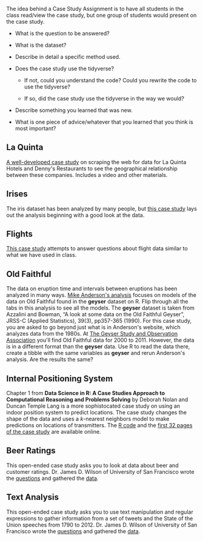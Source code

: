 The idea behind a Case Study Assignment is to have all students in the class read/view the
case study, but one group of students would present on the case study.

- What is the question to be answered?

- What is the dataset?

- Describe in detail a specific method used.

- Does the case study use the tidyverse?

    - If not, could you understand the code?  Could you rewrite the code to use the tidyverse?
    
    - If so, did the case study use the tidyverse in the way we would?

- Describe something you learned that was new.

- What is one piece of advice/whatever that you learned that you think is most important?

## La Quinta

[A well-developed case study](https://www.rstudio.com/resources/webinars/data-science-case-study/)
on scraping the web for data for La Quinta Hotels 
and Denny's Restaurants to see the geographical relationship between these companies. 
Includes a video and other materials.


## Irises

The iris dataset  has been analyzed by many people, but 
[this case study](https://github.com/rhiever/Data-Analysis-and-Machine-Learning-Projects/blob/master/example-data-science-notebook/Example%20Machine%20Learning%20Notebook.ipynb) lays out
the analysis beginning with a good look at the data.


## Flights

[This case study](https://www.r-bloggers.com/a-data-science-case-study-in-r/) attempts to answer questions about flight data similar to what we have used in class.

## Old Faithful

The data on eruption time and intervals between eruptions has been analyzed in many ways.  [Mike Anderson's analysis](http://faculty.business.utsa.edu/manderso/R-examples/Geyser/Geyser.html) focuses on models of the data on Old Faithful found in the **geyser** dataset on R.  Flip through all the tabs in this analysis to see all the models.  The **geyser** dataset is taken from Azzalini and Bowman, “A look at some data on the Old Faithful Geyser”, JRSS-C (Applied Statistics), 39(3), pp357-365 (1990).  For this case study, you are asked to go beyond just what is in Anderson's website, which analyzes data from the 1980s.  At [The Geyser Study and Observation Association](http://www.geyserstudy.org/geyser.aspx?pGeyserNo=OLDFAITHFUL)  you'll find Old Faithful data for 2000 to 2011.  However, the data is in a different format than the **geyser** data.  Use R to read the data there, create a tibble with the same variables as **geyser** and rerun Anderson's analysis.  Are the results the same?


## Internal Positioning System

Chapter 1 from **Data Science in R: A Case Studies Approach
to Computational Reasoning and Problems Solving** by Deborah Nolan and Duncan Temple Lang is a more sophistocated case study on using an indoor position system to predict locations.  The case study changes the shape of the data and uses a *k*-nearest neighbors model to make predictions on locations of transmitters.  The [R code](http://rdatasciencecases.org/GeoLoc/code.R) and the [first 32 pages of the case study](https://books.google.com/books?id=A5O9BwAAQBAJ&printsec=frontcover&source=gbs_ge_summary_r&cad=0#v=onepage&q&f=false) are available online. 

## Beer Ratings

This open-ended case study asks you to look at data about beer and customer ratings.  Dr. James D. Wilson of University
of San Francisco wrote the [questions](https://github.com/murphywaggoner/Intro-Data-Science/blob/master/Code_Demonstrations/Case%20Study%201/Beer_Analysis.pdf) and gathered the [data](https://github.com/murphywaggoner/Intro-Data-Science/blob/master/Code_Demonstrations/Case%20Study%201/beer.data.RData).

## Text Analysis

This open-ended case study asks you to use text manipulation and regular expressions to gather information from a set of 
tweets and the State of the Union speeches from 1790 to 2012.  Dr. James D. Wilson of University
of San Francisco wrote the [questions](https://github.com/murphywaggoner/Intro-Data-Science/blob/master/Code_Demonstrations/Case%20Study%202/CaseStudy2.pdf) and gathered the [data](https://github.com/murphywaggoner/Intro-Data-Science/tree/master/Data).


